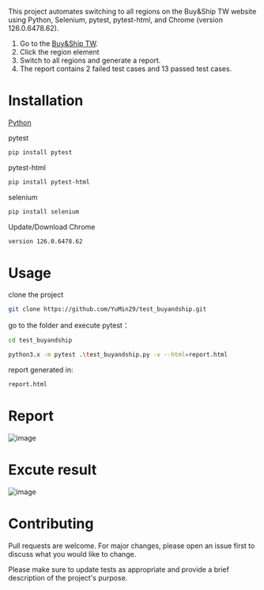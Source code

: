 This project automates switching to all regions on the Buy&Ship TW website using Python, Selenium, pytest, pytest-html, and Chrome (version 126.0.6478.62).
1. Go to the [Buy&Ship TW](https://www.buyandship.com.tw/).
2. Click the region element
3. Switch to all regions and generate a report.
4. The report contains 2 failed test cases and 13 passed test cases.

# Installation
[Python](https://www.python.org/downloads/)

pytest
```bash
pip install pytest
```
pytest-html
```bash
pip install pytest-html
```
selenium
```bash
pip install selenium
```
Update/Download Chrome
```bash
version 126.0.6478.62
```

# Usage
clone the project
```bash
git clone https://github.com/YuMin29/test_buyandship.git
```

go to the folder and execute pytest：
```bash
cd test_buyandship

python3.x -m pytest .\test_buyandship.py -v --html=report.html
```
report generated in:
```bash
report.html
```

# Report
![image](https://github.com/user-attachments/assets/5e117377-0e4a-4103-96f4-b6444378f171)
# Excute result
![image](https://github.com/user-attachments/assets/c93b1249-2bed-4728-8f66-f58925c72c61)


# Contributing
Pull requests are welcome. For major changes, please open an issue first to discuss what you would like to change.

Please make sure to update tests as appropriate and provide a brief description of the project's purpose.
